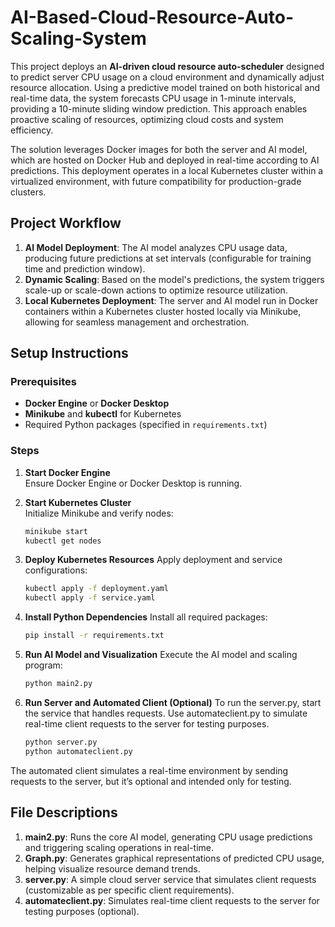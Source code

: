 # AI-Based-Cloud-Resource-Auto-Scaling-System

This project deploys an **AI-driven cloud resource auto-scheduler** designed to predict server CPU usage on a cloud environment and dynamically adjust resource allocation. Using a predictive model trained on both historical and real-time data, the system forecasts CPU usage in 1-minute intervals, providing a 10-minute sliding window prediction. This approach enables proactive scaling of resources, optimizing cloud costs and system efficiency.

The solution leverages Docker images for both the server and AI model, which are hosted on Docker Hub and deployed in real-time according to AI predictions. This deployment operates in a local Kubernetes cluster within a virtualized environment, with future compatibility for production-grade clusters.

## Project Workflow
1. **AI Model Deployment**: The AI model analyzes CPU usage data, producing future predictions at set intervals (configurable for training time and prediction window).
2. **Dynamic Scaling**: Based on the model's predictions, the system triggers scale-up or scale-down actions to optimize resource utilization.
3. **Local Kubernetes Deployment**: The server and AI model run in Docker containers within a Kubernetes cluster hosted locally via Minikube, allowing for seamless management and orchestration.

## Setup Instructions

### Prerequisites
- **Docker Engine** or **Docker Desktop**
- **Minikube** and **kubectl** for Kubernetes
- Required Python packages (specified in `requirements.txt`)

### Steps

1. **Start Docker Engine**  
   Ensure Docker Engine or Docker Desktop is running.

2. **Start Kubernetes Cluster**  
   Initialize Minikube and verify nodes:
   ```bash
   minikube start
   kubectl get nodes

3. **Deploy Kubernetes Resources**
   Apply deployment and service configurations:
   ```bash
   kubectl apply -f deployment.yaml
   kubectl apply -f service.yaml

4. **Install Python Dependencies**
   Install all required packages:
   ```bash
   pip install -r requirements.txt

5. **Run AI Model and Visualization**
   Execute the AI model and scaling program:
   ```bash
   python main2.py

6. **Run Server and Automated Client (Optional)**
   To run the server.py, start the service that handles requests.
   Use automateclient.py to simulate real-time client requests to the server for testing purposes.
   ```bash
   python server.py
   python automateclient.py
  The automated client simulates a real-time environment by sending requests to the server, but it’s optional and intended only for testing.

## File Descriptions
1. **main2.py**: Runs the core AI model, generating CPU usage predictions and triggering scaling operations in real-time.
2. **Graph.py**: Generates graphical representations of predicted CPU usage, helping visualize resource demand trends.
3. **server.py**: A simple cloud server service that simulates client requests (customizable as per specific client requirements).
4. **automateclient.py**: Simulates real-time client requests to the server for testing purposes (optional).
